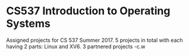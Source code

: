 # CS537 Introduction to Operating Systems

Assigned projects for CS 537 Summer 2017. 5 projects in total with each having 2 parts: Linux and XV6. 
3 partnered projects -c.w
